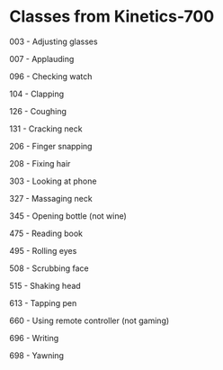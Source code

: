 # Classes from Kinetics-700
003 - Adjusting glasses

007 - Applauding

096 - Checking watch

104 - Clapping

126 - Coughing

131 - Cracking neck

206 - Finger snapping

208 - Fixing hair

303 - Looking at phone

327 - Massaging neck

345 - Opening bottle (not wine)

475 - Reading book

495 - Rolling eyes

508 - Scrubbing face

515 - Shaking head

613 - Tapping pen

660 - Using remote controller (not gaming)

696 - Writing

698 - Yawning